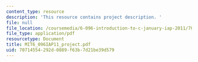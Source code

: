 ```yaml
---
content_type: resource
description: 'This resource contains project description. '
file: null
file_location: /coursemedia/6-096-introduction-to-c-january-iap-2011/70714554292d0889f63b7d21be39d579_MIT6_096IAP11_project.pdf
file_type: application/pdf
resourcetype: Document
title: MIT6_096IAP11_project.pdf
uid: 70714554-292d-0889-f63b-7d21be39d579
---
```


